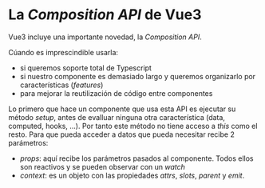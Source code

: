 # La _Composition API_ de Vue3
Vue3 incluye una importante novedad, la _Composition API_. 

Cúando es imprescindible usarla:
- si queremos soporte total de Typescript
- si nuestro componente es demasiado largo y queremos organizarlo por características (_features_)
- para mejorar la reutilización de código entre componentes

Lo primero que hace un componente que usa esta API es ejecutar su método _setup_, antes de evalluar ninguna otra característica (data, computed, hooks, ...). Por tanto este método no tiene acceso a _this_ como el resto. Para que pueda acceder a datos que pueda necesitar recibe 2 parámetros:
- _props_: aquí recibe los parámetros pasados al componente. Todos ellos son reactivos y se pueden observar con un _watch_
- _context_: es un objeto con las propiedades _attrs_, _slots_, _parent_ y _emit_.
